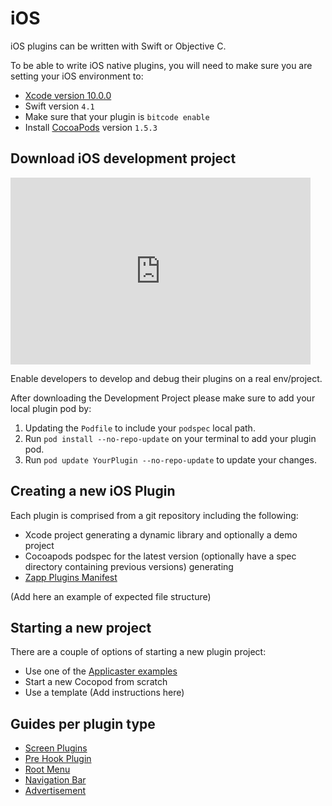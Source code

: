 # iOS

iOS plugins can be written with Swift or Objective C.

To be able to write iOS native plugins, you will need to make sure you are setting your iOS environment to:

* [Xcode version 10.0.0](https://download.developer.apple.com/Developer_Tools/Xcode_10/Xcode_10.xip)
* Swift version `4.1`
* Make sure that your plugin is `bitcode enable`
* Install [CocoaPods](https://guides.cocoapods.org/using/getting-started.html) version `1.5.3`

## Download iOS development project

<iframe src="https://docs.google.com/presentation/d/e/2PACX-1vRBD1LkNz5SoSH8XM1DkSrFlL5k5wyLtK2uWxoqkC4Mr7aGnL3UWx1mbVhdAXj9m64ptDiB9gp-JaBX/embed?start=false&loop=false&delayms=5000" frameborder="0" width="480" height="299" allowfullscreen="true" mozallowfullscreen="true" webkitallowfullscreen="true"></iframe>

Enable developers to develop and debug their plugins on a real env/project.

After downloading the Development Project please make sure to add your local plugin pod by:
1. Updating the `Podfile` to include your `podspec` local path.
2. Run `pod install --no-repo-update` on your terminal to add your plugin pod.
3. Run `pod update YourPlugin --no-repo-update` to update your changes.

## Creating a new iOS Plugin

Each plugin is comprised from a git repository including the following:
* Xcode project generating a dynamic library and optionally a demo project
* Cocoapods podspec for the latest version (optionally have a spec directory containing previous versions) generating
* [Zapp Plugins Manifest](/zappifest/plugins-manifest-format.md)

(Add here an example of expected file structure)

## Starting a new project
There are a couple of options of starting a new plugin project:
* Use one of the [Applicaster examples](https://github.com/applicaster/zapp-plugins-examples/tree/master/VideoPlayer/iOS)
* Start a new Cocopod from scratch
* Use a template (Add instructions here)

## Guides per plugin type
* [Screen Plugins](/ui-builder/ios/ScreenPlugin.md)
* [Pre Hook Plugin](/ui-builder/ios/PreHooks-ScreenPlugin.md)
* [Root Menu](/ui-builder/ios/RootMenuPlugins.md)
* [Navigation Bar](/ui-builder/ios/NavigatioBarPlugins.md)
* [Advertisement](/advertisement/ios/ios.md)